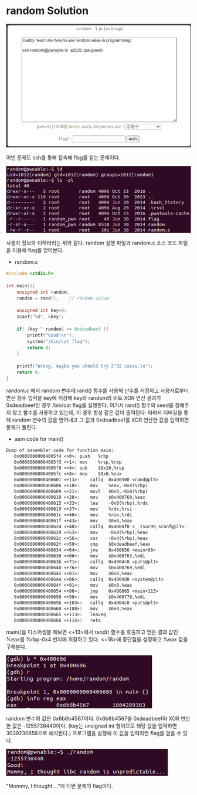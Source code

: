 random Solution
======================

![](./images/1.png)

이번 문제도 ssh를 통해 접속해 flag를 얻는 문제이다.

![](./images/2.png)

사용자 정보와 디렉터리는 위와 같다. random 실행 파일과 random.c 소스 코드 파일을 이용해 flag를 얻어본다.

- random.c

```c
#include <stdio.h>

int main(){
	unsigned int random;
	random = rand();	// random value!

	unsigned int key=0;
	scanf("%d", &key);

	if( (key ^ random) == 0xdeadbeef ){
		printf("Good!\n");
		system("/bin/cat flag");
		return 0;
	}

	printf("Wrong, maybe you should try 2^32 cases.\n");
	return 0;
}
```

random.c 에서 random 변수에 rand() 함수를 사용해 난수를 저장하고 사용자로부터 받은 정수 입력을 key에 저장해 key와 random의 비트 XOR 연산 결과가 0xdeadbeef인 경우 /bin/cat flag를 실행한다. 여기서 rand() 함수의 seed를 정해주지 않고 함수를 사용하고 있는데, 이 경우 항상 같은 값이 출력된다. 따라서 디버깅을 통해 random 변수의 값을 얻어내고 그 값과 0xdeadbeef를 XOR 연산한 값을 입력하면 문제가 풀린다.

- asm code for main()

```assembly
Dump of assembler code for function main:
   0x00000000004005f4 <+0>:	push   %rbp
   0x00000000004005f5 <+1>:	mov    %rsp,%rbp
   0x00000000004005f8 <+4>:	sub    $0x10,%rsp
   0x00000000004005fc <+8>:	mov    $0x0,%eax
   0x0000000000400601 <+13>:	callq  0x400500 <rand@plt>
   0x0000000000400606 <+18>:	mov    %eax,-0x4(%rbp)
   0x0000000000400609 <+21>:	movl   $0x0,-0x8(%rbp)
   0x0000000000400610 <+28>:	mov    $0x400760,%eax
   0x0000000000400615 <+33>:	lea    -0x8(%rbp),%rdx
   0x0000000000400619 <+37>:	mov    %rdx,%rsi
   0x000000000040061c <+40>:	mov    %rax,%rdi
   0x000000000040061f <+43>:	mov    $0x0,%eax
   0x0000000000400624 <+48>:	callq  0x4004f0 <__isoc99_scanf@plt>
   0x0000000000400629 <+53>:	mov    -0x8(%rbp),%eax
   0x000000000040062c <+56>:	xor    -0x4(%rbp),%eax
   0x000000000040062f <+59>:	cmp    $0xdeadbeef,%eax
   0x0000000000400634 <+64>:	jne    0x400656 <main+98>
   0x0000000000400636 <+66>:	mov    $0x400763,%edi
   0x000000000040063b <+71>:	callq  0x4004c0 <puts@plt>
   0x0000000000400640 <+76>:	mov    $0x400769,%edi
   0x0000000000400645 <+81>:	mov    $0x0,%eax
   0x000000000040064a <+86>:	callq  0x4004d0 <system@plt>
   0x000000000040064f <+91>:	mov    $0x0,%eax
   0x0000000000400654 <+96>:	jmp    0x400665 <main+113>
   0x0000000000400656 <+98>:	mov    $0x400778,%edi
   0x000000000040065b <+103>:	callq  0x4004c0 <puts@plt>
   0x0000000000400660 <+108>:	mov    $0x0,%eax
   0x0000000000400665 <+113>:	leaveq 
   0x0000000000400666 <+114>:	retq 
```

main()을 디스어셈블 해보면 <+13>에서 rand() 함수를 호출하고 얻은 결과 값인 %eax를 %rbp-0x4 번지에 저장하고 있다. <+18>에 중단점을 설정하고 %eax 값을 구해본다.

![](./images/3.png)

random 변수의 값은 0x6b8b4567이다. 0x6b8b4567을 0xdeadbeef와 XOR 연산한 값은 -1255736440이다. (key는 unsigned int 형이므로 해당 값을 입력하면 3039230856으로 해석된다.) 프로그램을 실행해 이 값을 입력하면 flag를 얻을 수 있다.

![](./images/4.png)

"Mommy, I thought ..."이 이번 문제의 flag이다.